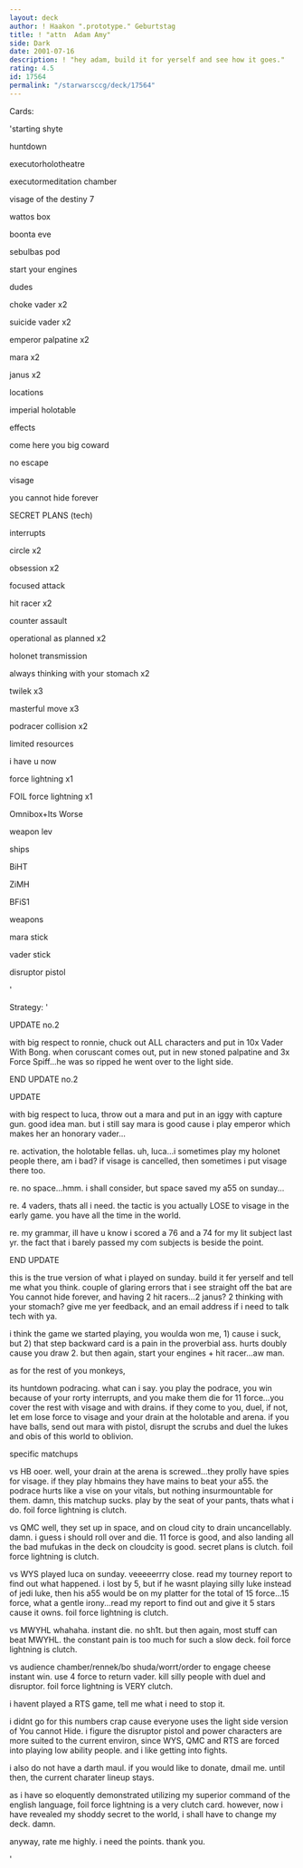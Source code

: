 ```yaml
---
layout: deck
author: ! Haakon ".prototype." Geburtstag
title: ! "attn  Adam Amy"
side: Dark
date: 2001-07-16
description: ! "hey adam, build it for yerself and see how it goes."
rating: 4.5
id: 17564
permalink: "/starwarsccg/deck/17564"
---
```

Cards: 

'starting shyte

huntdown

executorholotheatre

executormeditation chamber

visage of the destiny 7

wattos box

boonta eve

sebulbas pod

start your engines


dudes

choke vader x2

suicide vader x2

emperor palpatine x2

mara x2

janus x2


locations

imperial holotable


effects

come here you big coward

no escape

visage

you cannot hide forever

SECRET PLANS (tech)


interrupts

circle x2

obsession x2

focused attack

hit racer x2

counter assault

operational as planned x2

holonet transmission

always thinking with your stomach x2

twilek x3

masterful move x3

podracer collision x2

limited resources

i have u now

force lightning x1

FOIL force lightning x1

Omnibox+Its Worse

weapon lev


ships

BiHT

ZiMH

BFiS1


weapons

mara stick

vader stick

disruptor pistol

'

Strategy: '

UPDATE no.2

with big respect to ronnie, chuck out ALL characters and put in 10x Vader With Bong. when coruscant comes out, put in new stoned palpatine and 3x Force Spiff...he was so ripped he went over to the light side.

END UPDATE no.2


UPDATE

with big respect to luca, throw out a mara and put in an iggy with capture gun. good idea man. but i still say mara is good cause i play emperor which makes her an honorary vader...

re. activation, the holotable fellas. uh, luca...i sometimes play my holonet people there, am i bad? if visage is cancelled, then sometimes i put visage there too.

re. no space...hmm. i shall consider, but space saved my a55 on sunday...

re. 4 vaders, thats all i need. the tactic is you actually LOSE to visage in the early game. you have all the time in the world.

re. my grammar, ill have u know i scored a 76 and a 74 for my lit subject last yr. the fact that i barely passed my com subjects is beside the point.

END UPDATE


this is the true version of what i played on sunday. build it fer yerself and tell me what you think. couple of glaring errors that i see straight off the bat are You cannot hide forever, and having 2 hit racers...2 janus? 2 thinking with your stomach? give me yer feedback, and an email address if i need to talk tech with ya.

i think the game we started playing, you woulda won me, 1) cause i suck, but 2) that step backward card is a pain in the proverbial ass. hurts doubly cause you draw 2. but then again, start your engines + hit racer...aw man.


as for the rest of you monkeys,

its huntdown podracing. what can i say. you play the podrace, you win because of your rorty interrupts, and you make them die for 11 force...you cover the rest with visage and with drains. if they come to you, duel, if not, let em lose force to visage and your drain at the holotable and arena. if you have balls, send out mara with pistol, disrupt the scrubs and duel the lukes and obis of this world to oblivion.


specific matchups

vs HB ooer. well, your drain at the arena is screwed...they prolly have spies for visage. if they play hbmains they have mains to beat your a55. the podrace hurts like a vise on your vitals, but nothing insurmountable for them. damn, this matchup sucks. play by the seat of your pants, thats what i do. foil force lightning is clutch.


vs QMC well, they set up in space, and on cloud city to drain uncancellably. damn. i guess i should roll over and die. 11 force is good, and also landing all the bad mufukas in the deck on cloudcity is good. secret plans is clutch. foil force lightning is clutch.


vs WYS played luca on sunday. veeeeerrry close. read my tourney report to find out what happened. i lost by 5, but if he wasnt playing silly luke instead of jedi luke, then his a55 would be on my platter for the total of 15 force...15 force, what a gentle irony...read my report to find out and give it 5 stars cause it owns. foil force lightning is clutch.


vs MWYHL whahaha. instant die. no sh1t. but then again, most stuff can beat MWYHL. the constant pain is too much for such a slow deck. foil force lightning is clutch.


vs audience chamber/rennek/bo shuda/worrt/order to engage cheese instant win. use 4 force to return vader. kill silly people with duel and disruptor. foil force lightning is VERY clutch.


i havent played a RTS game, tell me what i need to stop it.

i didnt go for this numbers crap cause everyone uses the light side version of You cannot Hide. i figure the disruptor pistol and power characters are more suited to the current environ, since WYS, QMC and RTS are forced into playing low ability people. and i like getting into fights.

i also do not have a darth maul. if you would like to donate, dmail me. until then, the current charater lineup stays.


as i have so eloquently demonstrated utilizing my superior command of the english language, foil force lightning is a very clutch card. however, now i have revealed my shoddy secret to the world, i shall have to change my deck. damn.

anyway, rate me highly. i need the points. thank you.

'
